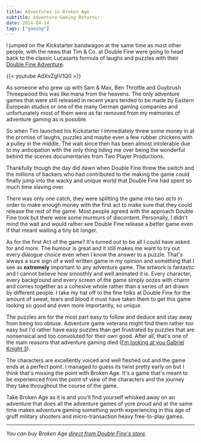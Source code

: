 ```yaml
---
title: Adventures in Broken Age
subtitle: Adventure Gaming Returns!
date: 2014-04-14
tags: ["gaming"]
---
```

I jumped on the Kickstarter bandwagon at the same time as most other people, with the news that Tim & Co. at Double Fine were going to head back to the classic Lucasarts formula of laughs and puzzles with their [Double Fine Adventure][1].

{{< youtube AdXvZgIV1Q0 >}}

As someone who grew up with Sam & Max, Ben Throttle and Guybrush Threepwood this was like mana from the heavens. The only adventure games that were still released in recent years tended to be made by Eastern European studios or one of the many German gaming companies and unfortunately most of them were as far removed from my memories of adventure gaming as is possible.

So when Tim launched his Kickstarter I immediately threw some money in at the promise of laughs, puzzles and maybe even a few rubber chickens with a pulley in the middle. The wait since then has been almost intolerable due to my anticipation with the only thing tiding me over being the wonderful behind the scenes documentaries from Two Player Productions.

Thankfully though the day did dawn when Double Fine threw the switch and the millions of backers who had contributed to the making the game could finally jump into the wacky and unique world that Double Fine had spent so much time slaving over.

There was only one catch, they were splitting the game into two *acts* in order to make enough money with the first act to make sure that they could release the rest of the game. Most people agreed with the approach Double Fine took but there were some murmurs of discontent. Personally, I didn't mind the wait and would rather see Double Fine release a better game even if that meant waiting a tiny bit longer.

As for the first Act of the game? It's turned out to be all I could have asked for and more. The humour is great and it still makes me want to try out every dialogue choice even when I know the answer to a puzzle. That's always a sure sign of a well written game in my opinion and something that I see as **extremely** important to any adventure game. The artwork is fantastic and I cannot believe how smoothly and well animated it is. Every character, every background and every screen of the game simply oozes with charm and comes together as a cohesive whole rather than a series of art drawn by different people. I take my hat off to the fine folks at Double Fine for the amount of sweat, tears and blood it must have taken them to get this game looking so good and even more importantly, so _unique_.

The puzzles are for the most part easy to follow and deduce and stay away from being too obtuse. Adventure game veterans might find them rather _too_ easy but I'd rather have easy puzzles than get frustrated by puzzles that are nonsensical and too convoluted for their own good. After all, that's one of the main reasons that adventure gaming died ([I'm looking at you Gabriel Knight 3][2]).

The characters are excellently voiced and well fleshed out and the game ends at a perfect point. I managed to guess its twist pretty early on but I think that's missing the point with Broken Age. It's a game that's meant to be experienced from the point of view of the characters and the journey they take throughout the course of the game.

Take Broken Age as it is and you'll find yourself whisked away on an adventure that does all the adventure games of yore proud and at the same time makes adventure gaming something worth experiencing in this age of gruff military shooters and micro-transaction heavy free-to-play games.

* * *

_You can buy Broken Age [direct from Double Fine's store][3]._

 [1]: https://www.kickstarter.com/projects/doublefine/double-fine-adventure
 [2]: http://www.oldmanmurray.com/features/77.html
 [3]: http://www.brokenagegame.com/buy/